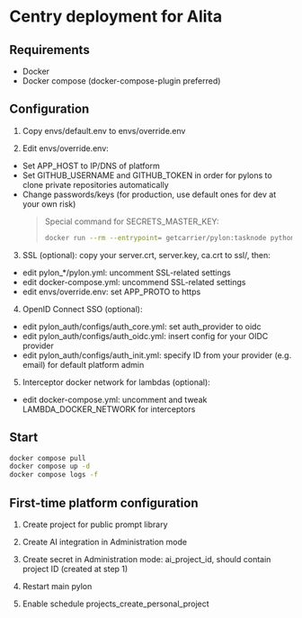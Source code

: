 # Centry deployment for Alita

## Requirements
- Docker
- Docker compose (docker-compose-plugin preferred)

## Configuration
1. Copy envs/default.env to envs/override.env

2. Edit envs/override.env:
  - Set APP_HOST to IP/DNS of platform
  - Set GITHUB_USERNAME and GITHUB_TOKEN in order for pylons to clone private repositories automatically
  - Change passwords/keys (for production, use default ones for dev at your own risk)
    > Special command for SECRETS_MASTER_KEY:
    > ```sh
    > docker run --rm --entrypoint= getcarrier/pylon:tasknode python -c 'from cryptography.fernet > import Fernet; print(Fernet.generate_key().decode())'
    > ```

3. SSL (optional): copy your server.crt, server.key, ca.crt to ssl/, then:
  - edit pylon_*/pylon.yml: uncomment SSL-related settings
  - edit docker-compose.yml: uncommend SSL-related settings
  - edit envs/override.env: set APP_PROTO to https

4. OpenID Connect SSO (optional):
  - edit pylon_auth/configs/auth_core.yml: set auth_provider to oidc
  - edit pylon_auth/configs/auth_oidc.yml: insert config for your OIDC provider
  - edit pylon_auth/configs/auth_init.yml: specify ID from your provider (e.g. email) for default platform admin

5. Interceptor docker network for lambdas (optional):
  - edit docker-compose.yml: uncomment and tweak LAMBDA_DOCKER_NETWORK for interceptors

## Start
```sh
docker compose pull
docker compose up -d
docker compose logs -f
```

## First-time platform configuration
1. Create project for public prompt library

2. Create AI integration in Administration mode

3. Create secret in Administration mode: ai_project_id, should contain project ID (created at step 1)

4. Restart main pylon

5. Enable schedule projects_create_personal_project
